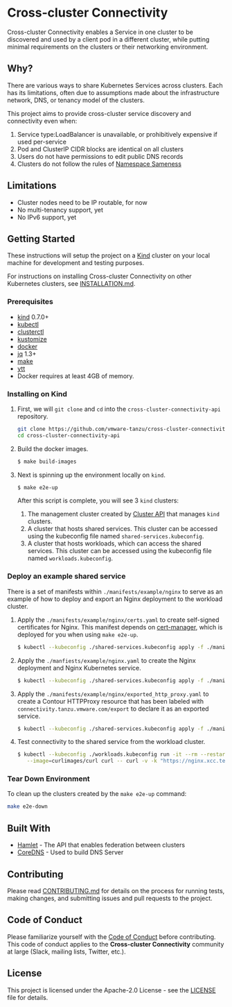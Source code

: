 # Cross-cluster Connectivity

Cross-cluster Connectivity enables a Service in one cluster to be discovered and
used by a client pod in a different cluster, while putting minimal requirements
on the clusters or their networking environment.

## Why?

There are various ways to share Kubernetes Services across clusters. Each has
its limitations, often due to assumptions made about the infrastructure network,
DNS, or tenancy model of the clusters.

This project aims to provide cross-cluster service discovery and connectivity
even when:

1. Service type:LoadBalancer is unavailable, or prohibitively expensive if used
   per-service
2. Pod and ClusterIP CIDR blocks are identical on all clusters
3. Users do not have permissions to edit public DNS records
4. Clusters do not follow the rules of [Namespace
   Sameness](https://groups.google.com/forum/#!msg/kubernetes-sig-multicluster/jfDAMxFWlOg/9Z9O0mVpAgAJ)

## Limitations

* Cluster nodes need to be IP routable, for now
* No multi-tenancy support, yet
* No IPv6 support, yet

## Getting Started

These instructions will setup the project on a [Kind](https://kind.sigs.k8s.io/)
cluster on your local machine for development and testing purposes.

For instructions on installing Cross-cluster Connectivity on other Kubernetes
clusters, see [INSTALLATION.md](./INSTALLATION.md).

### Prerequisites

* [kind](https://kind.sigs.k8s.io/) 0.7.0+
* [kubectl](https://kubernetes.io/docs/tasks/tools/install-kubectl/)
* [clusterctl](https://cluster-api.sigs.k8s.io/clusterctl/overview.html)
* [kustomize](https://kustomize.io/)
* [docker](https://www.docker.com/)
* [jq](https://stedolan.github.io/jq/) 1.3+
* [make](https://www.gnu.org/software/make/)
* [ytt](https://get-ytt.io/)
* Docker requires at least 4GB of memory.

### Installing on Kind

1. First, we will `git clone` and `cd` into the `cross-cluster-connectivity-api`
   repository.
   ```bash
   git clone https://github.com/vmware-tanzu/cross-cluster-connectivity-api.git
   cd cross-cluster-connectivity-api
   ```

1. Build the docker images.
   ```bash
   $ make build-images
   ```

1. Next is spinning up the environment locally on `kind`.
   ```bash
   $ make e2e-up
   ```

   After this script is complete, you will see 3 `kind` clusters:
   1. The management cluster created by [Cluster
      API](https://cluster-api.sigs.k8s.io/) that manages `kind` clusters.
   1. A cluster that hosts shared services. This cluster can be accessed using
      the kubeconfig file named `shared-services.kubeconfig`.
   1. A cluster that hosts workloads, which can access the shared services. This
      cluster can be accessed using the kubeconfig file named
      `workloads.kubeconfig`.

### Deploy an example shared service

There is a set of manifests within `./manifests/example/nginx` to serve as an
example of how to deploy and export an Nginx deployment to the workload cluster.

1. Apply the `./manifests/example/nginx/certs.yaml` to create self-signed certificates
   for Nginx. This manifest depends on [cert-manager](https://cert-manager.io),
   which is deployed for you when using `make e2e-up`.
   ```bash
   $ kubectl --kubeconfig ./shared-services.kubeconfig apply -f ./manifests/example/nginx/certs.yaml
   ```

1. Apply the `./manfiests/example/nginx.yaml` to create the Nginx deployment and
   Nginx Kubernetes service.
   ```bash
   $ kubectl --kubeconfig ./shared-services.kubeconfig apply -f ./manifests/example/nginx/nginx.yaml
   ```

1. Apply the `./manifests/example/nginx/exported_http_proxy.yaml` to create a Contour
   HTTPProxy resource that has been labeled with
   `connectivity.tanzu.vmware.com/export` to declare it as an exported service.
   ```bash
   $ kubectl --kubeconfig ./shared-services.kubeconfig apply -f ./manifests/example/nginx/exported_http_proxy.yaml
   ```

1. Test connectivity to the shared service from the workload cluster.
   ```bash
   $ kubectl --kubeconfig ./workloads.kubeconfig run -it --rm --restart=Never \
      --image=curlimages/curl curl -- curl -v -k "https://nginx.xcc.test"
   ```

### Tear Down Environment

To clean up the clusters created by the `make e2e-up` command:
```bash
make e2e-down
```

## Built With

* [Hamlet](https://github.com/vmware/hamlet) - The API that enables federation
  between clusters
* [CoreDNS](https://coredns.io/) - Used to build DNS Server

## Contributing

Please read [CONTRIBUTING.md](./CONTRIBUTING.md) for details on the process for
running tests, making changes, and submitting issues and pull requests to the
project.

## Code of Conduct

Please familiarize yourself with the [Code of Conduct](./CODE_OF_CONDUCT.md)
before contributing. This code of conduct applies to the **Cross-cluster
Connectivity** community at large (Slack, mailing lists, Twitter, etc.).

## License

This project is licensed under the Apache-2.0 License - see the
[LICENSE](LICENSE) file for details.
